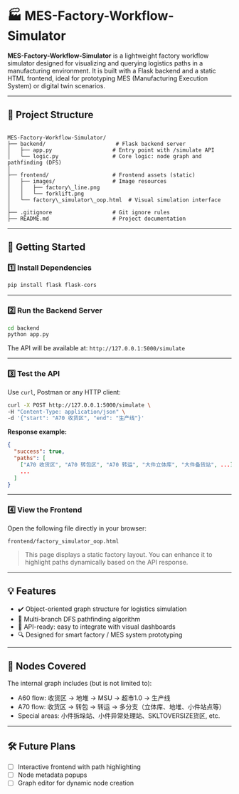 # 🏭 MES-Factory-Workflow-Simulator

**MES-Factory-Workflow-Simulator** is a lightweight factory workflow simulator designed for visualizing and querying logistics paths in a manufacturing environment. It is built with a Flask backend and a static HTML frontend, ideal for prototyping MES (Manufacturing Execution System) or digital twin scenarios.

---

## 📁 Project Structure

```

MES-Factory-Workflow-Simulator/
├── backend/                      # Flask backend server
│   ├── app.py                   # Entry point with /simulate API
│   └── logic.py                 # Core logic: node graph and pathfinding (DFS)
│
├── frontend/                    # Frontend assets (static)
│   ├── images/                  # Image resources
│   │   ├── factory\_line.png
│   │   └── forklift.png
│   └── factory\_simulator\_oop.html  # Visual simulation interface
│
├── .gitignore                   # Git ignore rules
├── README.md                    # Project documentation

````

---

## 🚀 Getting Started

### 1️⃣ Install Dependencies

```bash
pip install flask flask-cors
````

---

### 2️⃣ Run the Backend Server

```bash
cd backend
python app.py
```

The API will be available at:
`http://127.0.0.1:5000/simulate`

---

### 3️⃣ Test the API

Use `curl`, Postman or any HTTP client:

```bash
curl -X POST http://127.0.0.1:5000/simulate \
-H "Content-Type: application/json" \
-d '{"start": "A70 收货区", "end": "生产线"}'
```

**Response example:**

```json
{
  "success": true,
  "paths": [
    ["A70 收货区", "A70 转包区", "A70 转运", "大件立体库", "大件备货站", ...],
    ...
  ]
}
```

---

### 4️⃣ View the Frontend

Open the following file directly in your browser:

```
frontend/factory_simulator_oop.html
```

> This page displays a static factory layout. You can enhance it to highlight paths dynamically based on the API response.

---

## 💡 Features

* ✔️ Object-oriented graph structure for logistics simulation
* 🔁 Multi-branch DFS pathfinding algorithm
* 🔗 API-ready: easy to integrate with visual dashboards
* 🔍 Designed for smart factory / MES system prototyping

---

## 🧩 Nodes Covered

The internal graph includes (but is not limited to):

* A60 flow: 收货区 → 地堆 → MSU → 超市1.0 → 生产线
* A70 flow: 收货区 → 转包 → 转运 → 多分支（立体库、地堆、小件站点等）
* Special areas: 小件拆垛站、小件异常处理站、SKLTOVERSIZE货区, etc.

---

## 🛠️ Future Plans

* [ ] Interactive frontend with path highlighting
* [ ] Node metadata popups
* [ ] Graph editor for dynamic node creation
